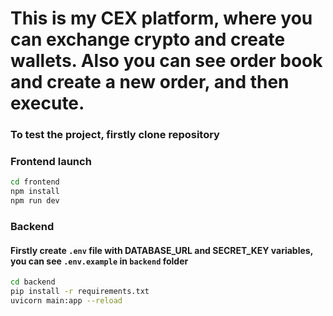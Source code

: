 # This is my CEX platform, where you can exchange crypto and create wallets. Also you can see order book and create a new order, and then execute.

### To test the project, firstly clone repository
### Frontend launch
```bash
cd frontend
npm install
npm run dev
```

### Backend
#### Firstly create `.env` file with DATABASE_URL and SECRET_KEY variables, you can see `.env.example` in `backend` folder

```bash
cd backend
pip install -r requirements.txt
uvicorn main:app --reload
```
